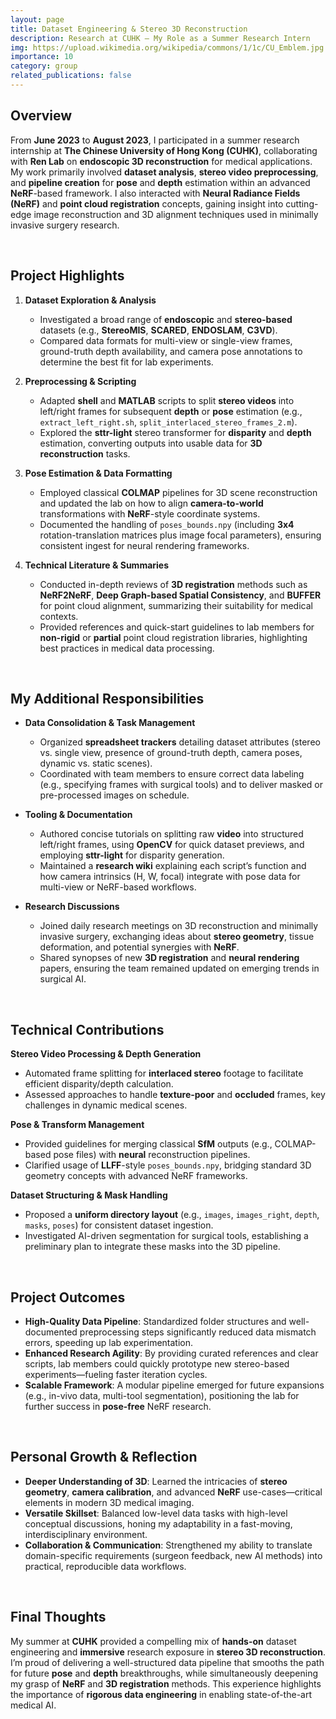 ```yaml
---
layout: page
title: Dataset Engineering & Stereo 3D Reconstruction
description: Research at CUHK – My Role as a Summer Research Intern
img: https://upload.wikimedia.org/wikipedia/commons/1/1c/CU_Emblem.jpg
importance: 10
category: group
related_publications: false
---
```


## Overview

From **June 2023** to **August 2023**, I participated in a summer research internship at **The Chinese University of Hong Kong (CUHK)**, collaborating with **Ren Lab** on **endoscopic 3D reconstruction** for medical applications. My work primarily involved **dataset analysis**, **stereo video preprocessing**, and **pipeline creation** for **pose** and **depth** estimation within an advanced **NeRF**-based framework. I also interacted with **Neural Radiance Fields (NeRF)** and **point cloud registration** concepts, gaining insight into cutting-edge image reconstruction and 3D alignment techniques used in minimally invasive surgery research.

<br>

## Project Highlights

1. **Dataset Exploration & Analysis**

   - Investigated a broad range of **endoscopic** and **stereo-based** datasets (e.g., **StereoMIS**, **SCARED**, **ENDOSLAM**, **C3VD**).
   - Compared data formats for multi-view or single-view frames, ground-truth depth availability, and camera pose annotations to determine the best fit for lab experiments.

2. **Preprocessing & Scripting**

   - Adapted **shell** and **MATLAB** scripts to split **stereo videos** into left/right frames for subsequent **depth** or **pose** estimation (e.g., `extract_left_right.sh`, `split_interlaced_stereo_frames_2.m`).
   - Explored the **sttr-light** stereo transformer for **disparity** and **depth** estimation, converting outputs into usable data for **3D reconstruction** tasks.

3. **Pose Estimation & Data Formatting**

   - Employed classical **COLMAP** pipelines for 3D scene reconstruction and updated the lab on how to align **camera-to-world** transformations with **NeRF**-style coordinate systems.
   - Documented the handling of `poses_bounds.npy` (including **3x4** rotation-translation matrices plus image focal parameters), ensuring consistent ingest for neural rendering frameworks.

4. **Technical Literature & Summaries**
   - Conducted in-depth reviews of **3D registration** methods such as **NeRF2NeRF**, **Deep Graph-based Spatial Consistency**, and **BUFFER** for point cloud alignment, summarizing their suitability for medical contexts.
   - Provided references and quick-start guidelines to lab members for **non-rigid** or **partial** point cloud registration libraries, highlighting best practices in medical data processing.

<br>

## My Additional Responsibilities

- **Data Consolidation & Task Management**

  - Organized **spreadsheet trackers** detailing dataset attributes (stereo vs. single view, presence of ground-truth depth, camera poses, dynamic vs. static scenes).
  - Coordinated with team members to ensure correct data labeling (e.g., specifying frames with surgical tools) and to deliver masked or pre-processed images on schedule.

- **Tooling & Documentation**

  - Authored concise tutorials on splitting raw **video** into structured left/right frames, using **OpenCV** for quick dataset previews, and employing **sttr-light** for disparity generation.
  - Maintained a **research wiki** explaining each script’s function and how camera intrinsics (H, W, focal) integrate with pose data for multi-view or NeRF-based workflows.

- **Research Discussions**
  - Joined daily research meetings on 3D reconstruction and minimally invasive surgery, exchanging ideas about **stereo geometry**, tissue deformation, and potential synergies with **NeRF**.
  - Shared synopses of new **3D registration** and **neural rendering** papers, ensuring the team remained updated on emerging trends in surgical AI.

<br>

## Technical Contributions

**Stereo Video Processing & Depth Generation**

- Automated frame splitting for **interlaced stereo** footage to facilitate efficient disparity/depth calculation.
- Assessed approaches to handle **texture-poor** and **occluded** frames, key challenges in dynamic medical scenes.

**Pose & Transform Management**

- Provided guidelines for merging classical **SfM** outputs (e.g., COLMAP-based pose files) with **neural** reconstruction pipelines.
- Clarified usage of **LLFF**-style `poses_bounds.npy`, bridging standard 3D geometry concepts with advanced NeRF frameworks.

**Dataset Structuring & Mask Handling**

- Proposed a **uniform directory layout** (e.g., `images`, `images_right`, `depth`, `masks`, `poses`) for consistent dataset ingestion.
- Investigated AI-driven segmentation for surgical tools, establishing a preliminary plan to integrate these masks into the 3D pipeline.

<br>

## Project Outcomes

- **High-Quality Data Pipeline**: Standardized folder structures and well-documented preprocessing steps significantly reduced data mismatch errors, speeding up lab experimentation.
- **Enhanced Research Agility**: By providing curated references and clear scripts, lab members could quickly prototype new stereo-based experiments—fueling faster iteration cycles.
- **Scalable Framework**: A modular pipeline emerged for future expansions (e.g., in-vivo data, multi-tool segmentation), positioning the lab for further success in **pose-free** NeRF research.

<br>

## Personal Growth & Reflection

- **Deeper Understanding of 3D**: Learned the intricacies of **stereo geometry**, **camera calibration**, and advanced **NeRF** use-cases—critical elements in modern 3D medical imaging.
- **Versatile Skillset**: Balanced low-level data tasks with high-level conceptual discussions, honing my adaptability in a fast-moving, interdisciplinary environment.
- **Collaboration & Communication**: Strengthened my ability to translate domain-specific requirements (surgeon feedback, new AI methods) into practical, reproducible data workflows.

<br>

## Final Thoughts

My summer at **CUHK** provided a compelling mix of **hands-on** dataset engineering and **immersive** research exposure in **stereo 3D reconstruction**. I’m proud of delivering a well-structured data pipeline that smooths the path for future **pose** and **depth** breakthroughs, while simultaneously deepening my grasp of **NeRF** and **3D registration** methods. This experience highlights the importance of **rigorous data engineering** in enabling state-of-the-art medical AI.

